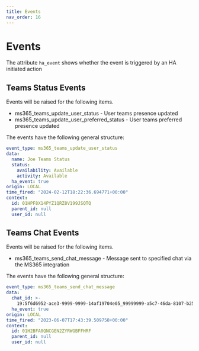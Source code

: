 ```yaml
---
title: Events
nav_order: 16
---
```


# Events

The attribute `ha_event` shows whether the event is triggered by an HA initiated action

##  Teams Status Events

Events will be raised for the following items.

- ms365_teams_update_user_status - User teams presence updated
- ms365_teams_update_user_preferred_status - User teams preferred presence updated

The events have the following general structure:

```yaml
event_type: ms365_teams_update_user_status
data:
  name: Joe Teams Status
  status:
    availability: Available
    activity: Available
  ha_event: true
origin: LOCAL
time_fired: "2024-02-12T18:22:36.694771+00:00"
context:
  id: 01HPF8X14PYZ1QRZ8V199JSQTQ
  parent_id: null
  user_id: null
```

##  Teams Chat Events

Events will be raised for the following items.

- ms365_teams_send_chat_message - Message sent to specified chat via the MS365 integration

The events have the following general structure:

```yaml
event_type: ms365_teams_send_chat_message
data:
  chat_id: >-
    19:5f6d6952-ace3-9999-9999-14af19704e05_99999999-a5c7-46da-8107-b25090a1ed66@unq.gbl.spaces
  ha_event: true
origin: LOCAL
time_fired: "2023-06-07T17:43:39.509758+00:00"
context:
  id: 01H2BFA0QNCGEN2ZYRWGBFFHRF
  parent_id: null
  user_id: null
```